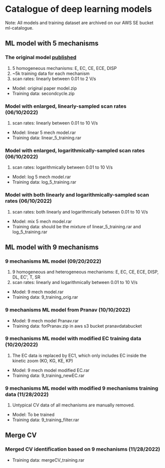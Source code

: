 # Catalogue of deep learning models 
Note: All models and training dataset are archived on our AWS SE bucket ml-catalogue.
## ML model with 5 mechanisms
### The original model [published](https://pubs.acs.org/doi/10.1021/acsmeasuresciau.2c00045)
1. 5 homogeneous mechanisms: E, EC, CE, ECE, DISP
2. ~5k training data for each mechanism
3. scan rates: linearly between 0.01 to 2 V/s
- Model: original paper model.zip
- Training data: secondcycle.zip
### Model with enlarged, linearly-sampled scan rates (06/10/2022)
1. scan rates: linearly between 0.01 to 10 V/s
- Model: linear 5 mech model.rar
- Training data: linear_5_training.rar
### Model with enlarged, logarithmically-sampled scan rates (06/10/2022)
1. scan rates: logarithmically between 0.01 to 10 V/s
- Model: log 5 mech model.rar
- Training data: log_5_training.rar
### Model with both linearly and logarithmically-sampled scan rates (06/10/2022)
1. scan rates: both linearly and logarithmically between 0.01 to 10 V/s
- Model: mix 5 mech model.rar
- Training data: should be the mixture of linear_5_training.rar and log_5_training.rar
## ML model with 9 mechanisms 
### 9 mechanisms ML model (09/20/2022)
1. 9 homogeneous and heterogeneous mechanisms: E, EC, CE, ECE, DISP, DL, EC', T, SR 
2. scan rates: linearly and logarithmically between 0.01 to 10 V/s
- Model: 9 mech model.rar
- Training data: 9_training_orig.rar
### 9 mechanisms ML model from Pranav (10/10/2022)
- Model: 9 mech model Pranav.rar
- Training data: forPranav.zip in aws s3 bucket pranavdatabucket
###  9 mechanisms ML model with modified EC training data (10/20/2022)
1. The EC data is replaced by EC1, which only includes EC inside the kinetic zoom (KO, KG, KE, KP)
- Model: 9 mech model modified EC.rar
- Training data: 9_training_newEC.rar

### 9 mechanisms ML model with modified 9 mechanisms training data (11/28/2022)
1. Untypical CV data of all mechanisms are manually removed.
- Model: To be trained
- Training data: 9_training_filter.rar

## Merge CV 
### Merged CV identification based on 9 mechanisms (11/28/2022)
- Training data: mergeCV_training.rar
